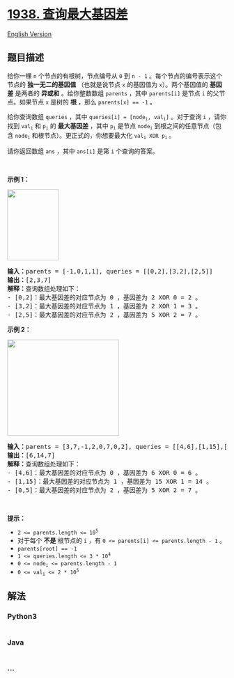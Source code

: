 # [1938. 查询最大基因差](https://leetcode-cn.com/problems/maximum-genetic-difference-query)

[English Version](https://github.com/yanglr/leetcode-ac/blob/master/assets/1900-1999/1938.Maximum%20Genetic%20Difference%20Query/README_EN.md)

## 题目描述

<!-- 这里写题目描述 -->

<p>给你一棵 <code>n</code> 个节点的有根树，节点编号从 <code>0</code> 到 <code>n - 1</code> 。每个节点的编号表示这个节点的 <strong>独一无二的基因值</strong> （也就是说节点 <code>x</code> 的基因值为 <code>x</code>）。两个基因值的 <strong>基因差</strong> 是两者的 <strong>异或和</strong> 。给你整数数组 <code>parents</code> ，其中 <code>parents[i]</code> 是节点 <code>i</code> 的父节点。如果节点 <code>x</code> 是树的 <strong>根</strong> ，那么 <code>parents[x] == -1</code> 。</p>

<p>给你查询数组 <code>queries</code> ，其中 <code>queries[i] = [node<sub>i</sub>, val<sub>i</sub>]</code> 。对于查询 <code>i</code> ，请你找到 <code>val<sub>i</sub></code> 和 <code>p<sub>i</sub></code> 的 <strong>最大基因差</strong> ，其中 <code>p<sub>i</sub></code> 是节点 <code>node<sub>i</sub></code> 到根之间的任意节点（包含 <code>node<sub>i</sub></code> 和根节点）。更正式的，你想要最大化 <code>val<sub>i</sub> XOR p<sub>i</sub></code><sub> </sub>。</p>

<p>请你返回数组<em> </em><code>ans</code> ，其中 <code>ans[i]</code> 是第 <code>i</code> 个查询的答案。</p>

<p> </p>

<p><strong>示例 1：</strong></p>
<img alt="" src="https://assets.leetcode.com/uploads/2021/06/29/c1.png" style="width: 118px; height: 163px;">
<pre><b>输入：</b>parents = [-1,0,1,1], queries = [[0,2],[3,2],[2,5]]
<b>输出：</b>[2,3,7]
<strong>解释：</strong>查询数组处理如下：
- [0,2]：最大基因差的对应节点为 0 ，基因差为 2 XOR 0 = 2 。
- [3,2]：最大基因差的对应节点为 1 ，基因差为 2 XOR 1 = 3 。
- [2,5]：最大基因差的对应节点为 2 ，基因差为 5 XOR 2 = 7 。
</pre>

<p><strong>示例 2：</strong></p>
<img alt="" src="https://assets.leetcode.com/uploads/2021/06/29/c2.png" style="width: 256px; height: 221px;">
<pre><b>输入：</b>parents = [3,7,-1,2,0,7,0,2], queries = [[4,6],[1,15],[0,5]]
<b>输出：</b>[6,14,7]
<strong>解释：</strong>查询数组处理如下：
- [4,6]：最大基因差的对应节点为 0 ，基因差为 6 XOR 0 = 6 。
- [1,15]：最大基因差的对应节点为 1 ，基因差为 15 XOR 1 = 14 。
- [0,5]：最大基因差的对应节点为 2 ，基因差为 5 XOR 2 = 7 。
</pre>

<p> </p>

<p><strong>提示：</strong></p>

<ul>
	<li><code>2 &lt;= parents.length &lt;= 10<sup>5</sup></code></li>
	<li>对于每个 <strong>不是</strong> 根节点的 <code>i</code> ，有 <code>0 &lt;= parents[i] &lt;= parents.length - 1</code> 。</li>
	<li><code>parents[root] == -1</code></li>
	<li><code>1 &lt;= queries.length &lt;= 3 * 10<sup>4</sup></code></li>
	<li><code>0 &lt;= node<sub>i</sub> &lt;= parents.length - 1</code></li>
	<li><code>0 &lt;= val<sub>i</sub> &lt;= 2 * 10<sup>5</sup></code></li>
</ul>


## 解法

<!-- 这里可写通用的实现逻辑 -->

<!-- tabs:start -->

### **Python3**

<!-- 这里可写当前语言的特殊实现逻辑 -->

```python

```

### **Java**

<!-- 这里可写当前语言的特殊实现逻辑 -->

```java

```

### **...**

```

```

<!-- tabs:end -->
